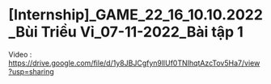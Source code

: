 # [Internship]_GAME_22_16_10.10.2022_Bùi Triều Vỉ_07-11-2022_Bài tập 1
Video : https://drive.google.com/file/d/1y8JBJCgfyn9llUf0TNIhqtAzcTov5Ha7/view?usp=sharing

